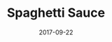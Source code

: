 ---
layout: recipe
title:  Spaghetti Sauce
image: spaghetti.jpg
imagecredit: 
date: 2017-09-22

authorName:
authorURL: 
sourceName: 
sourceURL: https://imgur.com/a/arRjB
category: entree
cuisine: Italian
tags:
  - pasta
  - slow cooker
yield: 6
prepTime: 15
cookTime: 300

ingredients:
- 5-6 cans tomato sauce (14-15 oz)
- 2 cans stewed tomatoes (14-15 oz)
- 2 small cans tomato paste (~6 oz)
- 1 large onion, chopped
- 5-6 large cloves of garlic, minced
- 1 Tbsp. (heaping) Basil
- 4 Tbsp. oregano
- 1 Tsp. Rosemary
- 1/2 Tsp. Marjoram
- 1 Tsp. Fennel Seed
- 3 Bay leaves
- 2 Tbsp. Salt
- 3 Tbsp. Sugar
- 1 lb. of ground beef
- More salt and pepper to taste 
- Parmesan cheese (optional)
- Pasta

directions:
- Put everything in the slow cooker except for the onions, garlic, and meat.
- Add _just enough_ water to each can to rinse it out and add to the crockpot.
- Saute onions and garlic in olive oil until clear and add to crockpot.
- Saute beef (and optionally Italian sausage) in the onion pan and drain well. Add to crockpot.
- Cook all day on high (or low as long as it bubbles slowly).
- While cooling off, leave lid off so it thickens.
- Serve over cooked pasta, and optionally with garlic bread.

---